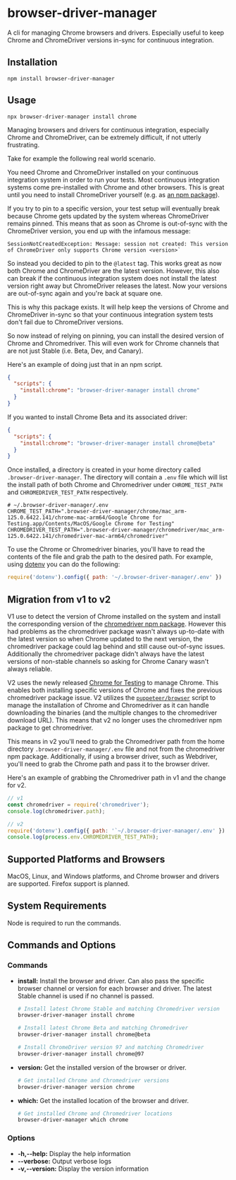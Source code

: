 # browser-driver-manager
A cli for managing Chrome browsers and drivers. Especially useful to keep Chrome and ChromeDriver versions in-sync for continuous integration.

## Installation

```terminal
npm install browser-driver-manager
```

## Usage

```terminal
npx browser-driver-manager install chrome
```

Managing browsers and drivers for continuous integration, especially Chrome and ChromeDriver, can be extremely difficult, if not utterly frustrating.

Take for example the following real world scenario. 

You need Chrome and ChromeDriver installed on your continuous integration system in order to run your tests. Most continuous integration systems come pre-installed with Chrome and other browsers. This is great until you need to install ChromeDriver yourself (e.g. as [an npm package](https://www.npmjs.com/package/chromedriver)).

If you try to pin to a specific version, your test setup will eventually break because Chrome gets updated by the system whereas ChromeDriver remains pinned. This means that as soon as Chrome is out-of-sync with the ChromeDriver version, you end up with the infamous message:

```terminal
SessionNotCreatedException: Message: session not created: This version of ChromeDriver only supports Chrome version <version>`
```

So instead you decided to pin to the `@latest` tag. This works great as now both Chrome and ChromeDriver are the latest version. However, this also can break if the continuous integration system does not install the latest version right away but ChromeDriver releases the latest. Now your versions are out-of-sync again and you're back at square one.

This is why this package exists. It will help keep the versions of Chrome and ChromeDriver in-sync so that your continuous integration system tests don't fail due to ChromeDriver versions. 

So now instead of relying on pinning, you can install the desired version of Chrome and Chromedriver. This will even work for Chrome channels that are not just Stable (i.e. Beta, Dev, and Canary).

Here's an example of doing just that in an npm script.

```json
{
  "scripts": {
    "install:chrome": "browser-driver-manager install chrome"
  }
}
```

If you wanted to install Chrome Beta and its associated driver:

```json
{
  "scripts": {
    "install:chrome": "browser-driver-manager install chrome@beta"
  }
}
```

Once installed, a directory is created in your home directory called `.browser-driver-manager`. The directory will contain a `.env` file which will list the install path of both Chrome and Chromedriver under `CHROME_TEST_PATH` and `CHROMEDRIVER_TEST_PATH` respectively. 

```
# ~/.browser-driver-manager/.env
CHROME_TEST_PATH=".browser-driver-manager/chrome/mac_arm-125.0.6422.141/chrome-mac-arm64/Google Chrome for Testing.app/Contents/MacOS/Google Chrome for Testing"
CHROMEDRIVER_TEST_PATH=".browser-driver-manager/chromedriver/mac_arm-125.0.6422.141/chromedriver-mac-arm64/chromedriver"
```

To use the Chrome or Chromedriver binaries, you'll have to read the contents of the file and grab the path to the desired path. For example, using [dotenv](https://www.npmjs.com/package/dotenv) you can do the following:

```js
require('dotenv').config({ path: '~/.browser-driver-manager/.env' })
```

## Migration from v1 to v2

V1 use to detect the version of Chrome installed on the system and install the corresponding version of the [chromedriver npm package](https://www.npmjs.com/package/chromedriver). However this had problems as the chromedriver package wasn't always up-to-date with the latest version so when Chrome updated to the next version, the chromedriver package could lag behind and still cause out-of-sync issues. Additionally the chromedriver package didn't always have the latest versions of non-stable channels so asking for Chrome Canary wasn't always reliable.

V2 uses the newly released [Chrome for Testing](https://developer.chrome.com/blog/chrome-for-testing) to manage Chrome. This enables both installing specific versions of Chrome and fixes the previous chromedriver package issue. V2 utilizes the [`puppeteer/browser`](https://pptr.dev/browsers-api) script to manage the installation of Chrome and Chromedriver as it can handle downloading the binaries (and the multiple changes to the chromedriver download URL). This means that v2 no longer uses the chromedriver npm package to get chromedriver.

This means in v2 you'll need to grab the Chromedriver path from the home directory `.browser-driver-manager/.env` file and not from the chromedriver npm package. Additionally, if using a browser driver, such as Webdriver, you'll need to grab the Chrome path and pass it to the browser driver.

Here's an example of grabbing the Chromedriver path in v1 and the change for v2.

```js
// v1
const chromedriver = require('chromedriver');
console.log(chromedriver.path);

// v2
require('dotenv').config({ path: '`~/.browser-driver-manager/.env' })
console.log(process.env.CHROMEDRIVER_TEST_PATH);
```

## Supported Platforms and Browsers

MacOS, Linux, and Windows platforms, and Chrome browser and drivers are supported. Firefox support is planned. 

## System Requirements

Node is required to run the commands.

## Commands and Options

### Commands

- **install:** 
    Install the browser and driver. Can also pass the specific browser channel or version for each browser and driver. The latest Stable channel is used if no channel is passed.

    ```bash
    # Install latest Chrome Stable and matching Chromedriver version
    browser-driver-manager install chrome

    # Install latest Chrome Beta and matching Chromedriver
    browser-driver-manager install chrome@beta

    # Install ChromeDriver version 97 and matching Chromedriver
    browser-driver-manager install chrome@97

- **version:** 
    Get the installed version of the browser or driver.

    ```bash
    # Get installed Chrome and Chromedriver versions
    browser-driver-manager version chrome

- **which:** 
    Get the installed location of the browser and driver.

    ```bash
    # Get installed Chrome and Chromedriver locations
    browser-driver-manager which chrome
    ```

### Options

- **-h,--help:** Display the help information
- **--verbose:** Output verbose logs
- **-v,--version:** Display the version information